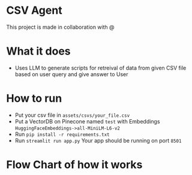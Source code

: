 # CSV Agent 

This project is made in collaboration with @

# What it does 
* Uses LLM to generate scripts for retreival of data from given CSV file based on user query and give answer to User

# How to run 
* Put your csv file in `assets/csvs/your_file.csv`
* Put a VectorDB on Pinecone named `test` with Embeddings `HuggingFaceEmbeddings->all-MiniLM-L6-v2` 
* Run `pip install -r requirements.txt`
* Run `streamlit run app.py`
Your app should be running on port `8501`

# Flow Chart of how it works

[](https://github.com/AyushSinghal9020/CSV_Agent/blob/main/CSV_Agent.jpg)
